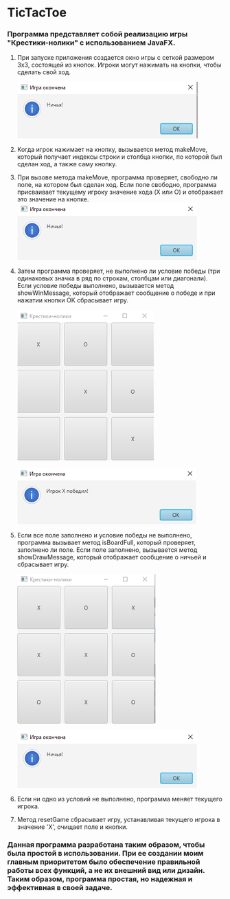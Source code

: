 # TicTacToe

### Программа представляет собой реализацию игры "Крестики-нолики" с использованием JavaFX.

1. При запуске приложения создается окно игры с сеткой размером 3x3, состоящей из кнопок. Игроки могут нажимать на кнопки, чтобы сделать свой ход.

   ![img.png](imgs/img.png)

2. Когда игрок нажимает на кнопку, вызывается метод makeMove, который получает индексы строки и столбца кнопки, по которой был сделан ход, а также саму кнопку.

3. При вызове метода makeMove, программа проверяет, свободно ли поле, на котором был сделан ход. Если поле свободно, программа присваивает текущему игроку значение хода (X или O) и отображает это значение на кнопке.
![img_1.png](imgs/img_1.png)

4. Затем программа проверяет, не выполнено ли условие победы (три одинаковых значка в ряд по строкам, столбцам или диагонали). Если условие победы выполнено, вызывается метод showWinMessage, который отображает сообщение о победе и при нажатии кнопки OK сбрасывает игру.

   ![img_2.png](imgs/img_2.png)

   ![img_3.png](imgs/img_3.png)

5. Если все поле заполнено и условие победы не выполнено, программа вызывает метод isBoardFull, который проверяет, заполнено ли поле. Если поле заполнено, вызывается метод showDrawMessage, который отображает сообщение о ничьей и сбрасывает игру.

   ![img_4.png](imgs/img_4.png)

   ![img_1.png](imgs/img_1.png)

6. Если ни одно из условий не выполнено, программа меняет текущего игрока.

7. Метод resetGame сбрасывает игру, устанавливая текущего игрока в значение 'X', очищает поле и кнопки.

### Данная программа разработана таким образом, чтобы была простой в использовании. При ее создании моим главным приоритетом было обеспечение правильной работы всех функций, а не их внешний вид или дизайн. Таким образом, программа простая, но надежная и эффективная в своей задаче.